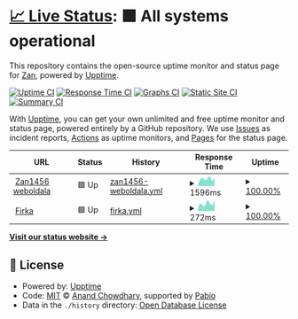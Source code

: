 # [📈 Live Status](https://Zan1456.github.io/uptime): <!--live status--> **🟩 All systems operational**

This repository contains the open-source uptime monitor and status page for [Zan](https://yoursit.ee/zan1456), powered by [Upptime](https://github.com/upptime/upptime).

[![Uptime CI](https://github.com/Zan1456/uptime/workflows/Uptime%20CI/badge.svg)](https://github.com/Zan1456/uptime/actions?query=workflow%3A%22Uptime+CI%22)
[![Response Time CI](https://github.com/Zan1456/uptime/workflows/Response%20Time%20CI/badge.svg)](https://github.com/Zan1456/uptime/actions?query=workflow%3A%22Response+Time+CI%22)
[![Graphs CI](https://github.com/Zan1456/uptime/workflows/Graphs%20CI/badge.svg)](https://github.com/Zan1456/uptime/actions?query=workflow%3A%22Graphs+CI%22)
[![Static Site CI](https://github.com/Zan1456/uptime/workflows/Static%20Site%20CI/badge.svg)](https://github.com/Zan1456/uptime/actions?query=workflow%3A%22Static+Site+CI%22)
[![Summary CI](https://github.com/Zan1456/uptime/workflows/Summary%20CI/badge.svg)](https://github.com/Zan1456/uptime/actions?query=workflow%3A%22Summary+CI%22)

With [Upptime](https://upptime.js.org), you can get your own unlimited and free uptime monitor and status page, powered entirely by a GitHub repository. We use [Issues](https://github.com/Zan1456/uptime/issues) as incident reports, [Actions](https://github.com/Zan1456/uptime/actions) as uptime monitors, and [Pages](https://Zan1456.github.io/uptime) for the status page.

<!--start: status pages-->
<!-- This summary is generated by Upptime (https://github.com/upptime/upptime) -->
<!-- Do not edit this manually, your changes will be overwritten -->
<!-- prettier-ignore -->
| URL | Status | History | Response Time | Uptime |
| --- | ------ | ------- | ------------- | ------ |
| <img alt="" src="https://icons.duckduckgo.com/ip3/zan1456.hu.ico" height="13"> [Zan1456 weboldala](https://zan1456.hu) | 🟩 Up | [zan1456-weboldala.yml](https://github.com/Zan1456/uptime/commits/HEAD/history/zan1456-weboldala.yml) | <details><summary><img alt="Response time graph" src="./graphs/zan1456-weboldala/response-time-week.png" height="20"> 1596ms</summary><br><a href="https://Zan1456.github.io/uptime/history/zan1456-weboldala"><img alt="Response time 1496" src="https://img.shields.io/endpoint?url=https%3A%2F%2Fraw.githubusercontent.com%2FZan1456%2Fuptime%2FHEAD%2Fapi%2Fzan1456-weboldala%2Fresponse-time.json"></a><br><a href="https://Zan1456.github.io/uptime/history/zan1456-weboldala"><img alt="24-hour response time 1772" src="https://img.shields.io/endpoint?url=https%3A%2F%2Fraw.githubusercontent.com%2FZan1456%2Fuptime%2FHEAD%2Fapi%2Fzan1456-weboldala%2Fresponse-time-day.json"></a><br><a href="https://Zan1456.github.io/uptime/history/zan1456-weboldala"><img alt="7-day response time 1596" src="https://img.shields.io/endpoint?url=https%3A%2F%2Fraw.githubusercontent.com%2FZan1456%2Fuptime%2FHEAD%2Fapi%2Fzan1456-weboldala%2Fresponse-time-week.json"></a><br><a href="https://Zan1456.github.io/uptime/history/zan1456-weboldala"><img alt="30-day response time 1699" src="https://img.shields.io/endpoint?url=https%3A%2F%2Fraw.githubusercontent.com%2FZan1456%2Fuptime%2FHEAD%2Fapi%2Fzan1456-weboldala%2Fresponse-time-month.json"></a><br><a href="https://Zan1456.github.io/uptime/history/zan1456-weboldala"><img alt="1-year response time 1496" src="https://img.shields.io/endpoint?url=https%3A%2F%2Fraw.githubusercontent.com%2FZan1456%2Fuptime%2FHEAD%2Fapi%2Fzan1456-weboldala%2Fresponse-time-year.json"></a></details> | <details><summary><a href="https://Zan1456.github.io/uptime/history/zan1456-weboldala">100.00%</a></summary><a href="https://Zan1456.github.io/uptime/history/zan1456-weboldala"><img alt="All-time uptime 100.00%" src="https://img.shields.io/endpoint?url=https%3A%2F%2Fraw.githubusercontent.com%2FZan1456%2Fuptime%2FHEAD%2Fapi%2Fzan1456-weboldala%2Fuptime.json"></a><br><a href="https://Zan1456.github.io/uptime/history/zan1456-weboldala"><img alt="24-hour uptime 100.00%" src="https://img.shields.io/endpoint?url=https%3A%2F%2Fraw.githubusercontent.com%2FZan1456%2Fuptime%2FHEAD%2Fapi%2Fzan1456-weboldala%2Fuptime-day.json"></a><br><a href="https://Zan1456.github.io/uptime/history/zan1456-weboldala"><img alt="7-day uptime 100.00%" src="https://img.shields.io/endpoint?url=https%3A%2F%2Fraw.githubusercontent.com%2FZan1456%2Fuptime%2FHEAD%2Fapi%2Fzan1456-weboldala%2Fuptime-week.json"></a><br><a href="https://Zan1456.github.io/uptime/history/zan1456-weboldala"><img alt="30-day uptime 100.00%" src="https://img.shields.io/endpoint?url=https%3A%2F%2Fraw.githubusercontent.com%2FZan1456%2Fuptime%2FHEAD%2Fapi%2Fzan1456-weboldala%2Fuptime-month.json"></a><br><a href="https://Zan1456.github.io/uptime/history/zan1456-weboldala"><img alt="1-year uptime 100.00%" src="https://img.shields.io/endpoint?url=https%3A%2F%2Fraw.githubusercontent.com%2FZan1456%2Fuptime%2FHEAD%2Fapi%2Fzan1456-weboldala%2Fuptime-year.json"></a></details>
| <img alt="" src="https://icons.duckduckgo.com/ip3/firka.app.ico" height="13"> [Firka](https://firka.app) | 🟩 Up | [firka.yml](https://github.com/Zan1456/uptime/commits/HEAD/history/firka.yml) | <details><summary><img alt="Response time graph" src="./graphs/firka/response-time-week.png" height="20"> 272ms</summary><br><a href="https://Zan1456.github.io/uptime/history/firka"><img alt="Response time 241" src="https://img.shields.io/endpoint?url=https%3A%2F%2Fraw.githubusercontent.com%2FZan1456%2Fuptime%2FHEAD%2Fapi%2Ffirka%2Fresponse-time.json"></a><br><a href="https://Zan1456.github.io/uptime/history/firka"><img alt="24-hour response time 386" src="https://img.shields.io/endpoint?url=https%3A%2F%2Fraw.githubusercontent.com%2FZan1456%2Fuptime%2FHEAD%2Fapi%2Ffirka%2Fresponse-time-day.json"></a><br><a href="https://Zan1456.github.io/uptime/history/firka"><img alt="7-day response time 272" src="https://img.shields.io/endpoint?url=https%3A%2F%2Fraw.githubusercontent.com%2FZan1456%2Fuptime%2FHEAD%2Fapi%2Ffirka%2Fresponse-time-week.json"></a><br><a href="https://Zan1456.github.io/uptime/history/firka"><img alt="30-day response time 243" src="https://img.shields.io/endpoint?url=https%3A%2F%2Fraw.githubusercontent.com%2FZan1456%2Fuptime%2FHEAD%2Fapi%2Ffirka%2Fresponse-time-month.json"></a><br><a href="https://Zan1456.github.io/uptime/history/firka"><img alt="1-year response time 241" src="https://img.shields.io/endpoint?url=https%3A%2F%2Fraw.githubusercontent.com%2FZan1456%2Fuptime%2FHEAD%2Fapi%2Ffirka%2Fresponse-time-year.json"></a></details> | <details><summary><a href="https://Zan1456.github.io/uptime/history/firka">100.00%</a></summary><a href="https://Zan1456.github.io/uptime/history/firka"><img alt="All-time uptime 100.00%" src="https://img.shields.io/endpoint?url=https%3A%2F%2Fraw.githubusercontent.com%2FZan1456%2Fuptime%2FHEAD%2Fapi%2Ffirka%2Fuptime.json"></a><br><a href="https://Zan1456.github.io/uptime/history/firka"><img alt="24-hour uptime 100.00%" src="https://img.shields.io/endpoint?url=https%3A%2F%2Fraw.githubusercontent.com%2FZan1456%2Fuptime%2FHEAD%2Fapi%2Ffirka%2Fuptime-day.json"></a><br><a href="https://Zan1456.github.io/uptime/history/firka"><img alt="7-day uptime 100.00%" src="https://img.shields.io/endpoint?url=https%3A%2F%2Fraw.githubusercontent.com%2FZan1456%2Fuptime%2FHEAD%2Fapi%2Ffirka%2Fuptime-week.json"></a><br><a href="https://Zan1456.github.io/uptime/history/firka"><img alt="30-day uptime 100.00%" src="https://img.shields.io/endpoint?url=https%3A%2F%2Fraw.githubusercontent.com%2FZan1456%2Fuptime%2FHEAD%2Fapi%2Ffirka%2Fuptime-month.json"></a><br><a href="https://Zan1456.github.io/uptime/history/firka"><img alt="1-year uptime 100.00%" src="https://img.shields.io/endpoint?url=https%3A%2F%2Fraw.githubusercontent.com%2FZan1456%2Fuptime%2FHEAD%2Fapi%2Ffirka%2Fuptime-year.json"></a></details>

<!--end: status pages-->

[**Visit our status website →**](https://Zan1456.github.io/uptime)

## 📄 License

- Powered by: [Upptime](https://github.com/upptime/upptime)
- Code: [MIT](./LICENSE) © [Anand Chowdhary](https://anandchowdhary.com), supported by [Pabio](https://pabio.com)
- Data in the `./history` directory: [Open Database License](https://opendatacommons.org/licenses/odbl/1-0/)
